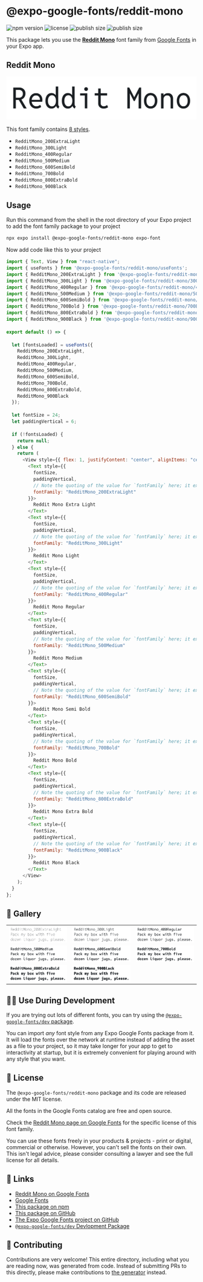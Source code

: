 # @expo-google-fonts/reddit-mono

![npm version](https://flat.badgen.net/npm/v/@expo-google-fonts/reddit-mono)
![license](https://flat.badgen.net/github/license/expo/google-fonts)
![publish size](https://flat.badgen.net/packagephobia/install/@expo-google-fonts/reddit-mono)
![publish size](https://flat.badgen.net/packagephobia/publish/@expo-google-fonts/reddit-mono)

This package lets you use the [**Reddit Mono**](https://fonts.google.com/specimen/Reddit+Mono) font family from [Google Fonts](https://fonts.google.com/) in your Expo app.

## Reddit Mono

![Reddit Mono](./font-family.png)

This font family contains [8 styles](#-gallery).

- `RedditMono_200ExtraLight`
- `RedditMono_300Light`
- `RedditMono_400Regular`
- `RedditMono_500Medium`
- `RedditMono_600SemiBold`
- `RedditMono_700Bold`
- `RedditMono_800ExtraBold`
- `RedditMono_900Black`

## Usage

Run this command from the shell in the root directory of your Expo project to add the font family package to your project

```sh
npx expo install @expo-google-fonts/reddit-mono expo-font
```

Now add code like this to your project

```js
import { Text, View } from "react-native";
import { useFonts } from '@expo-google-fonts/reddit-mono/useFonts';
import { RedditMono_200ExtraLight } from '@expo-google-fonts/reddit-mono/200ExtraLight';
import { RedditMono_300Light } from '@expo-google-fonts/reddit-mono/300Light';
import { RedditMono_400Regular } from '@expo-google-fonts/reddit-mono/400Regular';
import { RedditMono_500Medium } from '@expo-google-fonts/reddit-mono/500Medium';
import { RedditMono_600SemiBold } from '@expo-google-fonts/reddit-mono/600SemiBold';
import { RedditMono_700Bold } from '@expo-google-fonts/reddit-mono/700Bold';
import { RedditMono_800ExtraBold } from '@expo-google-fonts/reddit-mono/800ExtraBold';
import { RedditMono_900Black } from '@expo-google-fonts/reddit-mono/900Black';

export default () => {

  let [fontsLoaded] = useFonts({
    RedditMono_200ExtraLight, 
    RedditMono_300Light, 
    RedditMono_400Regular, 
    RedditMono_500Medium, 
    RedditMono_600SemiBold, 
    RedditMono_700Bold, 
    RedditMono_800ExtraBold, 
    RedditMono_900Black
  });

  let fontSize = 24;
  let paddingVertical = 6;

  if (!fontsLoaded) {
    return null;
  } else {
    return (
      <View style={{ flex: 1, justifyContent: "center", alignItems: "center" }}>
        <Text style={{
          fontSize,
          paddingVertical,
          // Note the quoting of the value for `fontFamily` here; it expects a string!
          fontFamily: "RedditMono_200ExtraLight"
        }}>
          Reddit Mono Extra Light
        </Text>
        <Text style={{
          fontSize,
          paddingVertical,
          // Note the quoting of the value for `fontFamily` here; it expects a string!
          fontFamily: "RedditMono_300Light"
        }}>
          Reddit Mono Light
        </Text>
        <Text style={{
          fontSize,
          paddingVertical,
          // Note the quoting of the value for `fontFamily` here; it expects a string!
          fontFamily: "RedditMono_400Regular"
        }}>
          Reddit Mono Regular
        </Text>
        <Text style={{
          fontSize,
          paddingVertical,
          // Note the quoting of the value for `fontFamily` here; it expects a string!
          fontFamily: "RedditMono_500Medium"
        }}>
          Reddit Mono Medium
        </Text>
        <Text style={{
          fontSize,
          paddingVertical,
          // Note the quoting of the value for `fontFamily` here; it expects a string!
          fontFamily: "RedditMono_600SemiBold"
        }}>
          Reddit Mono Semi Bold
        </Text>
        <Text style={{
          fontSize,
          paddingVertical,
          // Note the quoting of the value for `fontFamily` here; it expects a string!
          fontFamily: "RedditMono_700Bold"
        }}>
          Reddit Mono Bold
        </Text>
        <Text style={{
          fontSize,
          paddingVertical,
          // Note the quoting of the value for `fontFamily` here; it expects a string!
          fontFamily: "RedditMono_800ExtraBold"
        }}>
          Reddit Mono Extra Bold
        </Text>
        <Text style={{
          fontSize,
          paddingVertical,
          // Note the quoting of the value for `fontFamily` here; it expects a string!
          fontFamily: "RedditMono_900Black"
        }}>
          Reddit Mono Black
        </Text>
      </View>
    );
  }
};
```

## 🔡 Gallery


||||
|-|-|-|
|![RedditMono_200ExtraLight](./200ExtraLight/RedditMono_200ExtraLight.ttf.png)|![RedditMono_300Light](./300Light/RedditMono_300Light.ttf.png)|![RedditMono_400Regular](./400Regular/RedditMono_400Regular.ttf.png)||
|![RedditMono_500Medium](./500Medium/RedditMono_500Medium.ttf.png)|![RedditMono_600SemiBold](./600SemiBold/RedditMono_600SemiBold.ttf.png)|![RedditMono_700Bold](./700Bold/RedditMono_700Bold.ttf.png)||
|![RedditMono_800ExtraBold](./800ExtraBold/RedditMono_800ExtraBold.ttf.png)|![RedditMono_900Black](./900Black/RedditMono_900Black.ttf.png)|||


## 👩‍💻 Use During Development

If you are trying out lots of different fonts, you can try using the [`@expo-google-fonts/dev` package](https://github.com/expo/google-fonts/tree/master/font-packages/dev#readme).

You can import _any_ font style from any Expo Google Fonts package from it. It will load the fonts over the network at runtime instead of adding the asset as a file to your project, so it may take longer for your app to get to interactivity at startup, but it is extremely convenient for playing around with any style that you want.


## 📖 License

The `@expo-google-fonts/reddit-mono` package and its code are released under the MIT license.

All the fonts in the Google Fonts catalog are free and open source.

Check the [Reddit Mono page on Google Fonts](https://fonts.google.com/specimen/Reddit+Mono) for the specific license of this font family.

You can use these fonts freely in your products & projects - print or digital, commercial or otherwise. However, you can't sell the fonts on their own. This isn't legal advice, please consider consulting a lawyer and see the full license for all details.

## 🔗 Links

- [Reddit Mono on Google Fonts](https://fonts.google.com/specimen/Reddit+Mono)
- [Google Fonts](https://fonts.google.com/)
- [This package on npm](https://www.npmjs.com/package/@expo-google-fonts/reddit-mono)
- [This package on GitHub](https://github.com/expo/google-fonts/tree/master/font-packages/reddit-mono)
- [The Expo Google Fonts project on GitHub](https://github.com/expo/google-fonts)
- [`@expo-google-fonts/dev` Devlopment Package](https://github.com/expo/google-fonts/tree/master/font-packages/dev)

## 🤝 Contributing

Contributions are very welcome! This entire directory, including what you are reading now, was generated from code. Instead of submitting PRs to this directly, please make contributions to [the generator](https://github.com/expo/google-fonts/tree/master/packages/generator) instead.
